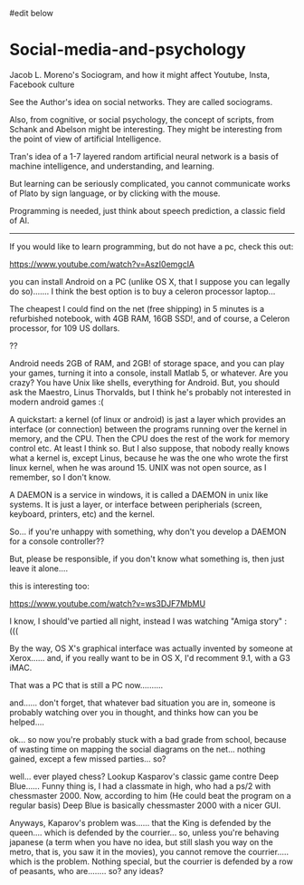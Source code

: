 #edit below


# Social-media-and-psychology
Jacob L. Moreno's Sociogram, and how it might affect Youtube, Insta, Facebook culture


See the Author's idea on social networks. They are called sociograms.

Also, from cognitive, or social psychology, the concept of scripts, from Schank and Abelson might be interesting. They might be interesting from the point of view of artificial Intelligence.

Tran's idea of a 1-7 layered random artificial neural network is a basis of machine intelligence, and understanding, and learning.

But learning can be seriously complicated, you cannot communicate works of Plato by sign language, or by clicking with the mouse.

Programming is needed, just think about speech prediction, a classic field of AI.

********

If you would like to learn programming, but do not have a pc, check this out:

https://www.youtube.com/watch?v=AszI0emgclA

you can install Android on a PC (unlike OS X, that I suppose you can legally do so)....... I think the best option is to buy a celeron processor laptop...

The cheapest I could find on the net (free shipping) in 5 minutes is a refurbished notebook, with 4GB RAM, 16GB SSD!, and of course, a Celeron processor, for 109 US dollars.

??

Android needs 2GB of RAM, and 2GB! of storage space, and you can play your games, turning it into a console, install Matlab 5, or whatever. Are you crazy? You have Unix like shells, everything for Android. But, you should ask the Maestro, Linus Thorvalds, but I think he's probably not interested in modern android games :(

A quickstart: a kernel (of linux or android) is jast a layer which provides an interface (or connection) between the programs running over the kernel in memory, and the CPU. Then the CPU does the rest of the work for memory control etc. At least I think so. But I also suppose, that nobody really knows what a kernel is, except Linus, because he was the one who wrote the first linux kernel, when he was around 15. UNIX was not open source, as I remember, so I don't know.

A DAEMON is a service in windows, it is called a DAEMON in unix like systems. It is just a layer, or interface between peripherials (screen, keyboard, printers, etc) and the kernel. 

So... if you're unhappy with something, why don't you develop a DAEMON for a console controller??

But, please be responsible, if you don't know what something is, then just leave it alone....

this is interesting too:

https://www.youtube.com/watch?v=ws3DJF7MbMU

I know, I should've partied all night, instead I was watching "Amiga story" :(((

By the way, OS X's graphical interface was actually invented by someone at Xerox...... and, if you really want to be in OS X, I'd recomment 9.1, with a G3 iMAC.

That was a PC that is still a PC now..........



and...... don't forget, that whatever bad situation you are in, someone is probably watching over you in thought, and thinks how can you be helped....

ok... so now you're probably stuck with a bad grade from school, because of wasting time on mapping the social diagrams on the net... nothing gained, except a few missed parties... so?

well... ever played chess? Lookup Kasparov's classic game contre Deep Blue...... Funny thing is, I had a classmate in high, who had a ps/2 with chessmaster 2000. Now, according to him (He could beat the program on a regular basis) Deep Blue is basically chessmaster 2000 with a nicer GUI.

Anyways, Kaparov's problem was...... that the King is defended by the queen.... which is defended by the courrier... so, unless you're behaving japanese (a term when you have no idea, but still slash you way on the metro, that is, you saw it in the movies), you cannot remove the courrier..... which is the problem. Nothing special, but the courrier is defended by a row of peasants, who are........ so?
 any ideas?
